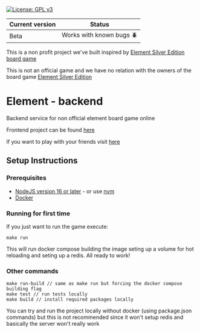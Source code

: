 [![License: GPL v3](https://img.shields.io/badge/License-GPLv3-blue.svg)](https://www.gnu.org/licenses/gpl-3.0)

| Current version | Status       |
| ------- | ------------------ |
| Beta  | Works with known bugs 🪲 |


This is a non profit project we've built inspired by [Element Silver Edition board game](https://ratherdashinggames.com/games/element-silver.html)

This is not an official game and we have no relation with the owners of the board game [Element Silver Edition](https://ratherdashinggames.com/games/element-silver.html)

# Element - backend

Backend service for non official element board game online 

Frontend project can be found [here](https://github.com/Arkk92/element-front)

If you want to play with your friends visit [here](https://element-online.netlify.app/)

## Setup Instructions

### Prerequisites

* [NodeJS version 16 or later](https://nodejs.org/en/download/) - or use [nvm](https://github.com/nvm-sh/nvm)
* [Docker](https://docs.docker.com/install)

### Running for first time

If you just want to run the  game execute:
```
make run
```

This will run docker compose building the image seting up a volume for hot reloading and seting up a redis. All ready to work!


### Other commands
```
make run-build // same as make run but forcing the docker compose building flag
make test // run tests locally
make build // install required packages locally
```

You can try and run the project locally without docker (using package.json commands) but this is not recommended since it won't setup redis and basically the server won't really work